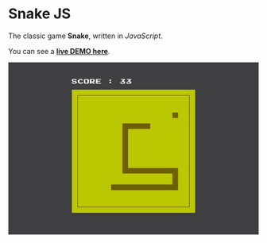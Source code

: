 # Snake JS

The classic game **Snake**, written in *JavaScript*.  
  
You can see a [**live DEMO here**](https://mkspcd.github.io/SnakeJS/).  
  
<p align="center">
  <img src="https://raw.githubusercontent.com/mkspcd/SnakeJS/master/screenshot.png" alt="Snake" />
</p>

